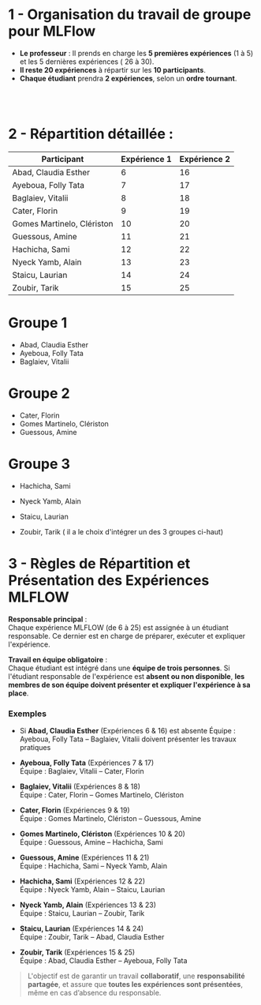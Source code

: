 # 1 - Organisation du travail de groupe pour MLFlow

- **Le professeur** : Il prends en charge les **5 premières expériences** (1 à 5) et les 5 dernières expériences ( 26 à 30).
- **Il reste 20 expériences** à répartir sur les **10 participants**.
- **Chaque étudiant** prendra **2 expériences**, selon un **ordre tournant**.

<br/>
<br/>

# 2 - Répartition détaillée :

| Participant                         | Expérience 1 | Expérience 2 |
|----------------------------------|--------------|--------------|
| Abad, Claudia Esther             | 6            | 16           |
| Ayeboua, Folly Tata              | 7            | 17           |
| Baglaiev, Vitalii                | 8            | 18           |
| Cater, Florin                    | 9            | 19           |
| Gomes Martinelo, Clériston      | 10           | 20           |
| Guessous, Amine                  | 11           | 21           |
| Hachicha, Sami                   | 12           | 22           |
| Nyeck Yamb, Alain                | 13           | 23           |
| Staicu, Laurian                  | 14           | 24           |
| Zoubir, Tarik                    | 15           | 25           |


# Groupe 1 
- Abad, Claudia Esther
- Ayeboua, Folly Tata
- Baglaiev, Vitalii

# Groupe 2
- Cater, Florin
- Gomes Martinelo, Clériston
- Guessous, Amine

# Groupe 3

- Hachicha, Sami
- Nyeck Yamb, Alain
- Staicu, Laurian

- Zoubir, Tarik ( il  a le choix d'intégrer un des 3 groupes ci-haut)










# 3 - Règles de Répartition et Présentation des Expériences MLFLOW

**Responsable principal** :  
Chaque expérience MLFLOW (de 6 à 25) est assignée à un étudiant responsable. Ce dernier est en charge de préparer, exécuter et expliquer l'expérience.

**Travail en équipe obligatoire** :  
Chaque étudiant est intégré dans une **équipe de trois personnes**. Si l'étudiant responsable de l'expérience est **absent ou non disponible**, **les membres de son équipe doivent présenter et expliquer l'expérience à sa place**.



### Exemples 

- Si **Abad, Claudia Esther** (Expériences 6 & 16) est absente
  Équipe : Ayeboua, Folly Tata – Baglaiev, Vitalii doivent présenter les travaux pratiques

- **Ayeboua, Folly Tata** (Expériences 7 & 17)  
  Équipe : Baglaiev, Vitalii – Cater, Florin

- **Baglaiev, Vitalii** (Expériences 8 & 18)  
  Équipe : Cater, Florin – Gomes Martinelo, Clériston

- **Cater, Florin** (Expériences 9 & 19)  
  Équipe : Gomes Martinelo, Clériston – Guessous, Amine

- **Gomes Martinelo, Clériston** (Expériences 10 & 20)  
  Équipe : Guessous, Amine – Hachicha, Sami

- **Guessous, Amine** (Expériences 11 & 21)  
  Équipe : Hachicha, Sami – Nyeck Yamb, Alain

- **Hachicha, Sami** (Expériences 12 & 22)  
  Équipe : Nyeck Yamb, Alain – Staicu, Laurian

- **Nyeck Yamb, Alain** (Expériences 13 & 23)  
  Équipe : Staicu, Laurian – Zoubir, Tarik

- **Staicu, Laurian** (Expériences 14 & 24)  
  Équipe : Zoubir, Tarik – Abad, Claudia Esther

- **Zoubir, Tarik** (Expériences 15 & 25)  
  Équipe : Abad, Claudia Esther – Ayeboua, Folly Tata



> L'objectif est de garantir un travail **collaboratif**, une **responsabilité partagée**, et assure que **toutes les expériences sont présentées**, même en cas d’absence du responsable.


